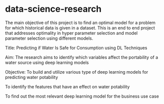 # data-science-research
The main objective of this project is to find an optimal model for a problem for which historical data is given in a dataset. This is an end to end project that addresses optimality in hyper parameter selection and model parameter selection using different models.


Title:
Predicting if Water Is Safe for Consumption using DL Techniques



Aim:
The research aims to identify which variables affect the portability of a water source using deep learning models



Objective:
To build and utilize various type of deep learning models for predicting water potability



To identify the features that have an effect on water potability



To find out the most relevant deep learning model for the business use case
